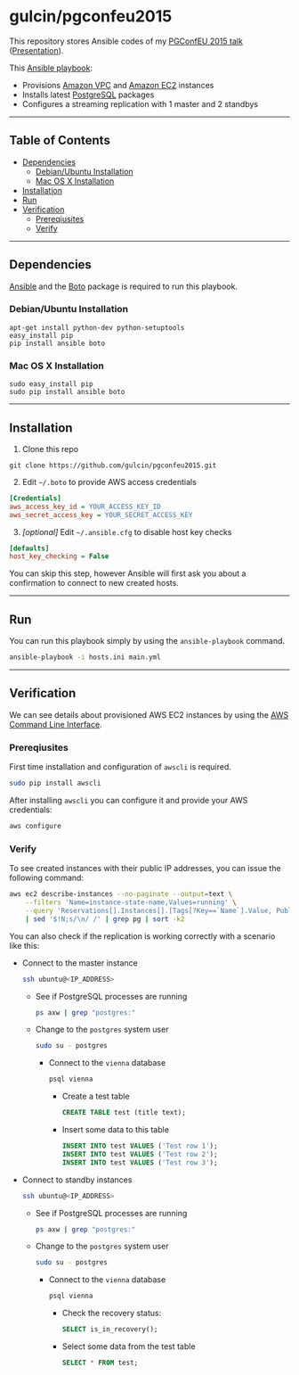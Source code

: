 # gulcin/pgconfeu2015

This repository stores Ansible codes of my [PGConfEU 2015 talk](http://www.postgresql.eu/events/schedule/pgconfeu2015/session/1014-managing-postgresql-with-ansible/) ([Presentation](http://slides.com/apatheticmagpie/managing-postgres-with-ansible)).

This [Ansible playbook](http://docs.ansible.com/ansible/playbooks.html):

  * Provisions [Amazon VPC](https://aws.amazon.com/vpc/) and [Amazon EC2](https://aws.amazon.com/ec2/) instances
  * Installs latest [PostgreSQL](http://postgresql.org) packages
  * Configures a streaming replication with 1 master and 2 standbys

---

## Table of Contents

  * [Dependencies](#dependencies)
    * [Debian/Ubuntu Installation](#debianubuntu-installation)
    * [Mac OS X Installation](#mac-os-x-installation)
  * [Installation](#installation)
  * [Run](#run)
  * [Verification](#verification)
    * [Prereqiusites](#prereqiusites)
    * [Verify](#verify)

---

## Dependencies

[Ansible](http://www.ansible.com) and the [Boto](https://github.com/boto/boto) package is required to run this playbook.

### Debian/Ubuntu Installation

```shell
apt-get install python-dev python-setuptools
easy_install pip
pip install ansible boto
```

### Mac OS X Installation

```shell
sudo easy_install pip
sudo pip install ansible boto
```

---

## Installation

1. Clone this repo

  ```shell
  git clone https://github.com/gulcin/pgconfeu2015.git 
  ```

2. Edit `~/.boto` to provide AWS access credentials

  ```ini
  [Credentials]
  aws_access_key_id = YOUR_ACCESS_KEY_ID
  aws_secret_access_key = YOUR_SECRET_ACCESS_KEY
  ```

3. _[optional]_ Edit `~/.ansible.cfg` to disable host key checks

  ```ini
  [defaults]
  host_key_checking = False
  ```
  
  You can skip this step, however Ansible will first ask you about a confirmation to connect to new created hosts.

---

## Run

You can run this playbook simply by using the `ansible-playbook` command.

```bash
ansible-playbook -i hosts.ini main.yml
```

---

## Verification

We can see details about provisioned AWS EC2 instances by using the [AWS Command Line Interface](https://aws.amazon.com/cli/).

### Prereqiusites

First time installation and configuration of `awscli` is required.

```bash
sudo pip install awscli
```

After installing `awscli` you can configure it and provide your AWS credentials:

```bash
aws configure
```

### Verify

To see created instances with their public IP addresses, you can issue the following command:

```bash
aws ec2 describe-instances --no-paginate --output=text \
    --filters 'Name=instance-state-name,Values=running' \
    --query 'Reservations[].Instances[].[Tags[?Key==`Name`].Value, PublicIpAddress]'\
    | sed '$!N;s/\n/ /' | grep pg | sort -k2
```

You can also check if the replication is working correctly with a scenario like this:

  * Connect to the master instance

    ```bash
    ssh ubuntu@<IP_ADDRESS>
    ```

    * See if PostgreSQL processes are running

      ```bash
      ps axw | grep "postgres:"
      ```

    * Change to the `postgres` system user

      ```bash
      sudo su - postgres
      ```

      * Connect to the `vienna` database

        ```bash
        psql vienna
        ```

        * Create a test table

          ```sql
          CREATE TABLE test (title text);
          ```

        * Insert some data to this table

          ```sql
          INSERT INTO test VALUES ('Test row 1');
          INSERT INTO test VALUES ('Test row 2');
          INSERT INTO test VALUES ('Test row 3');
          ```

  * Connect to standby instances

    ```bash
    ssh ubuntu@<IP_ADDRESS>
    ```

    * See if PostgreSQL processes are running

      ```bash
      ps axw | grep "postgres:"
      ```

    * Change to the `postgres` system user

      ```bash
      sudo su - postgres
      ```

      * Connect to the `vienna` database

        ```bash
        psql vienna
        ```

        * Check the recovery status:

          ```sql
          SELECT is_in_recovery();
          ```

        * Select some data from the test table

          ```sql
          SELECT * FROM test;
          ```
